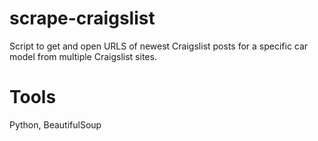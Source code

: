 # scrape-craigslist
Script to get and open URLS of newest Craigslist posts for a specific car model from multiple Craigslist sites.

# Tools
Python, BeautifulSoup
